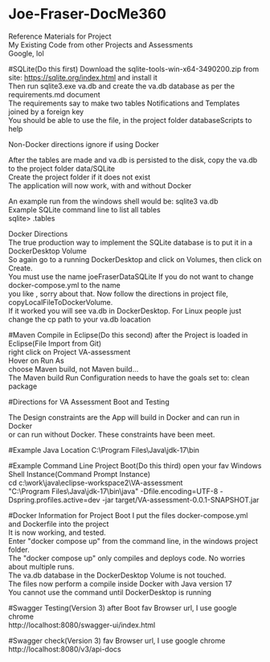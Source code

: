 # Joe-Fraser-DocMe360

Reference Materials for Project<br/>
My Existing Code from other Projects and Assessments<br/>
Google, lol

#SQLite(Do this first) 
Download the sqlite-tools-win-x64-3490200.zip from site: https://sqlite.org/index.html and install it<br/>
Then run sqlite3.exe va.db and create the va.db database as per the requirements.md document<br/>
The requirements say to make two tables Notifications and Templates joined by a foreign key<br/>
You should be able to use the file, in the project folder databaseScripts to help<br/>

Non-Docker directions ignore if using Docker<br/>

After the tables are made and va.db is persisted to the disk, copy the va.db to the project folder data/SQLite<br/>
Create the project folder if it does not exist<br/>
The application will now work, with and without Docker<br/>

An example run from the windows shell would be:  sqlite3 va.db<br/>
Example SQLite command line to list all tables<br/>
sqlite> .tables <br/>

Docker Directions<br/>
The true production way to implement the SQLite database is to put it in a DockerDesktop Volume<br/>
So again go to a running DockerDesktop and click on Volumes, then click on Create.<br/>
You must use the name joeFraserDataSQLite If you do not want to change docker-compose.yml to the name<br/>
you like , sorry about that. Now follow the directions in project file, copyLocalFileToDockerVolume.<br/>
If it worked you will see va.db in DockerDesktop. For Linux people just change the cp path to your va.db loacation<br/>
 

#Maven Compile in Eclipse(Do this second)
after the Project is loaded in Eclipse(File Import from Git)<br/>
right click on Project VA-assessment<br>
Hover on Run As<br/>
choose Maven build, not Maven build...<br>
The Maven build Run Configuration needs to have the goals set to: clean package<br/>


#Directions for VA Assessment Boot and Testing

The Design constraints are the App will build in Docker and can run in Docker<br/>
or can run without Docker. These constraints have been meet.<br/>
 
#Example Java Location
C:\Program Files\Java\jdk-17\bin<br/>


#Example Command Line Project Boot(Do this third)
open your fav Windows Shell Instance(Command Prompt Instance)<br/>
cd c:\work\java\eclipse-workspace2\VA-assessment<br/>
"C:\Program Files\Java\jdk-17\bin\java" -Dfile.encoding=UTF-8 -Dspring.profiles.active=dev -jar target/VA-assessment-0.0.1-SNAPSHOT.jar

#Docker Information for Project Boot
I put the files docker-compose.yml and Dockerfile into the project<br/>
It is now working, and tested. <br/>
Enter "docker compose up" from the command line, in the windows project folder.<br/>
The "docker compose up" only compiles and deploys code. No worries about multiple runs.<br/>
The va.db database in the DockerDesktop Volume is not touched.<br/>
The files now perform a compile inside Docker with Java version 17<br/>
You cannot use the command until DockerDesktop is running

#Swagger Testing(Version 3) after Boot
fav Browser url, I use google chrome<br/>
http://localhost:8080/swagger-ui/index.html

#Swagger check(Version 3) 
fav Browser url, I use google chrome<br/>
http://localhost:8080/v3/api-docs



